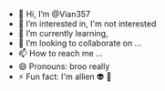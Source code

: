 - 👋 Hi, I’m @Vian357 
- 👀 I’m interested in, I'm not interested 
- 🌱 I’m currently learning,
- 💞️ I’m looking to collaborate on ...
- 📫 How to reach me ...
- 😄 Pronouns: broo really
- ⚡ Fun fact: I'm allien 👽 👾 

<!---
Vian357/Vian357 is a ✨ special ✨ repository because its `README.md` (this file) appears on your GitHub profile.
You can click the Preview link to take a look at your changes.
--->
